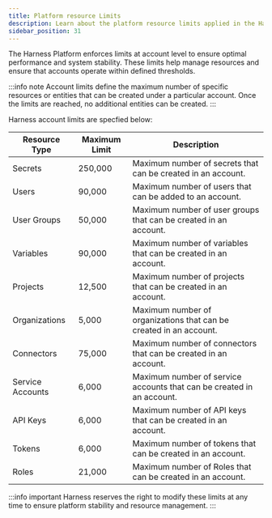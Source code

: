 ```yaml
---
title: Platform resource Limits
description: Learn about the platform resource limits applied in the Harness Platform.
sidebar_position: 31
---
```


The Harness Platform enforces limits at account level to ensure optimal performance and system stability. These limits help manage resources and ensure that accounts operate within defined thresholds.

:::info note 
Account limits define the maximum number of specific resources or entities that can be created under a particular account. Once the limits are reached, no additional entities can be created.
:::

Harness account limits are specfied below:

| Resource Type       | Maximum Limit | Description                                                           |
|---------------------|---------------|-----------------------------------------------------------------------|
| Secrets             | 250,000       | Maximum number of secrets that can be created in an account.          |
| Users               | 90,000        | Maximum number of users that can be added to an account.              |
| User Groups         | 50,000        | Maximum number of user groups that can be created in an account.      | 
| Variables           | 90,000        | Maximum number of variables that can be created in an account.        |
| Projects            | 12,500        | Maximum number of projects that can be created in an account.         |
| Organizations       | 5,000         | Maximum number of organizations that can be created in an account.    |
| Connectors          | 75,000        | Maximum number of connectors that can be created in an account.       |
| Service Accounts    | 6,000         | Maximum number of service accounts that can be created in an account. |
| API Keys            | 6,000         | Maximum number of API keys that can be created in an account.         |
| Tokens              | 6,000         | Maximum number of tokens that can be created in an account.           |
| Roles               | 21,000        | Maximum number of Roles that can be created in an account.             |

:::info important 
Harness reserves the right to modify these limits at any time to ensure platform stability and resource management. 
:::
